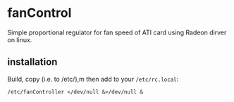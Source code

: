 # fanControl

Simple proportional regulator for fan speed of ATI card using Radeon dirver on linux.

## installation
Build, copy (i.e. to /etc/),m then add to your `/etc/rc.local`:
```
/etc/fanController </dev/null &>/dev/null &
```
